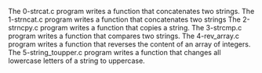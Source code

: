 The 0-strcat.c program writes a function that concatenates two strings.
The 1-strncat.c program writes a function that concatenates two strings 
The 2-strncpy.c program writes a function that copies a string. 
The 3-strcmp.c program writes a function  that compares two strings.
The 4-rev_array.c program writes a function that reverses the content of an array of integers.
The 5-string_toupper.c program writes a function that changes all lowercase letters of a string to uppercase.
